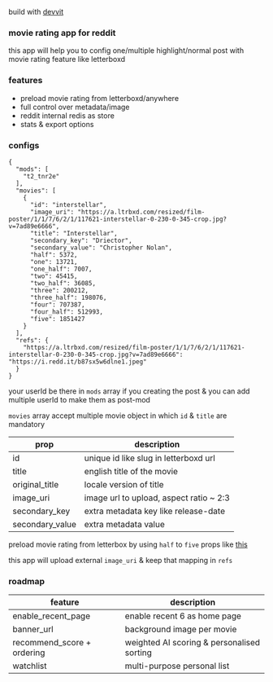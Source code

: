 build with [devvit](https://developers.reddit.com)

### movie rating app for reddit 

this app will help you to config one/multiple highlight/normal post with movie rating feature like letterboxd

### features

* preload movie rating from letterboxd/anywhere
* full control over metadata/image
* reddit internal redis as store
* stats & export options

### configs

```
{
  "mods": [
    "t2_tnr2e"
  ],
  "movies": [
    {
      "id": "interstellar",
      "image_uri": "https://a.ltrbxd.com/resized/film-poster/1/1/7/6/2/1/117621-interstellar-0-230-0-345-crop.jpg?v=7ad89e6666",
      "title": "Interstellar",
      "secondary_key": "Driector",
      "secondary_value": "Christopher Nolan",
      "half": 5372,
      "one": 13721,
      "one_half": 7007,
      "two": 45415,
      "two_half": 36085,
      "three": 200212,
      "three_half": 198076,
      "four": 707387,
      "four_half": 512993,
      "five": 1851427
    }
  ],
  "refs": {
    "https://a.ltrbxd.com/resized/film-poster/1/1/7/6/2/1/117621-interstellar-0-230-0-345-crop.jpg?v=7ad89e6666": "https://i.redd.it/b87sx5w6dlne1.jpeg"
  }
}
```

your userId be there in `mods` array if you creating the post & you can add multiple userId to make them as post-mod

`movies` array accept multiple movie object in which `id` & `title` are mandatory


| prop | description |
|-|-|
| id | unique id like slug in letterboxd url |
| title | english title of the movie |
| original_title | locale version of title |
| image_uri | image url to upload, aspect ratio ~ 2:3  |
| secondary_key | extra metadata key like release-date |
| secondary_value | extra metadata value |


preload movie rating from letterbox by using `half` to `five` props like [this](https://github.com/hedcet/boxoffice-server/blob/main/ml-movies.json)

this app will upload external `image_uri` & keep that mapping in `refs`

### roadmap

| feature | description |
|-|-|
| enable_recent_page | enable recent 6 as home page |
| banner_url | background image per movie |
| recommend_score + ordering | weighted AI scoring & personalised sorting |
| watchlist | multi-purpose personal list |
